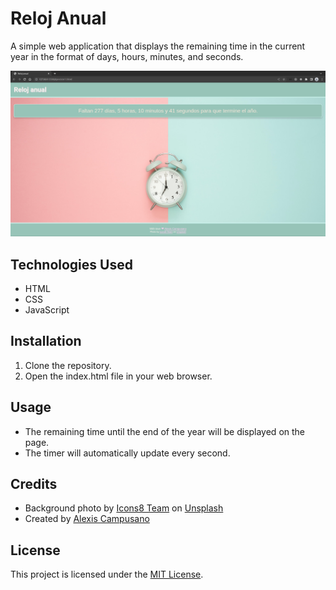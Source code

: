 # Reloj Anual

A simple web application that displays the remaining time in the current year in the format of days, hours, minutes, and seconds. 

![Screenshot of Annual Clock](/images/img-readme.png)

## Technologies Used
- HTML
- CSS
- JavaScript

## Installation
1. Clone the repository.
2. Open the index.html file in your web browser.

## Usage
- The remaining time until the end of the year will be displayed on the page.
- The timer will automatically update every second.

## Credits
- Background photo by [Icons8 Team](https://unsplash.com/@icons8) on [Unsplash](https://unsplash.com/)
- Created by [Alexis Campusano](https://github.com/aleecmp)

## License
This project is licensed under the [MIT License](https://opensource.org/licenses/MIT).
